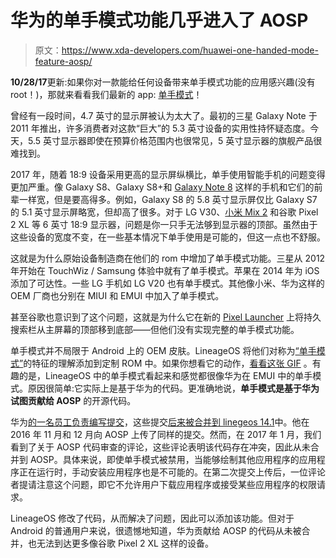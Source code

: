 # 华为的单手模式功能几乎进入了 AOSP

> 原文：<https://www.xda-developers.com/huawei-one-handed-mode-feature-aosp/>

**10/28/17**更新:如果你对一款能给任何设备带来单手模式功能的应用感兴趣(没有 root！)，那就来看看我们最新的 app: [单手模式](https://www.xda-developers.com/one-handed-mode-brings-apples-reachability-any-android-phone/)！

曾经有一段时间，4.7 英寸的显示屏被认为太大了。最初的三星 Galaxy Note 于 2011 年推出，许多消费者对这款“巨大”的 5.3 英寸设备的实用性持怀疑态度。今天，5.5 英寸显示器即使在预算价格范围内也很常见，5 英寸显示器的旗舰产品很难找到。

2017 年，随着 18:9 设备采用更高的显示屏纵横比，单手使用智能手机的问题变得更加严重。像 Galaxy S8、Galaxy S8+和 [Galaxy Note 8](https://www.xda-developers.com/galaxy-note-8-software-spen-apps/) 这样的手机和它们的前辈一样宽，但是要高得多。例如，Galaxy S8 的 5.8 英寸显示屏仅比 Galaxy S7 的 5.1 英寸显示屏略宽，但却高了很多。对于 LG V30、[小米 Mix 2](https://www.xda-developers.com/xiaomi-mi-mix-2-indian-launch-review/) 和谷歌 Pixel 2 XL 等 6 英寸 18:9 显示器，问题是你一只手无法够到显示器的顶部。虽然由于这些设备的宽度不变，在一些基本情况下单手使用是可能的，但这一点也不舒服。

这就是为什么原始设备制造商在他们的 rom 中增加了单手模式功能。三星从 2012 年开始在 TouchWiz / Samsung 体验中就有了单手模式。苹果在 2014 年为 iOS 添加了可达性。一些 LG 手机如 LG V20 也有单手模式。其他像小米、华为这样的 OEM 厂商也分别在 MIUI 和 EMUI 中加入了单手模式。

甚至谷歌也意识到了这个问题，这就是为什么它在新的 [Pixel Launcher](https://www.xda-developers.com/get-google-pixel-2-pixel-launcher-bottom-search-bar/) 上将持久搜索栏从主屏幕的顶部移到底部——但他们没有实现完整的单手模式功能。

单手模式并不局限于 Android 上的 OEM 皮肤。LineageOS 将他们对称为[“单手模式”](https://www.xda-developers.com/latest-lineageos-update-adds-single-hand-mode-and-more/)的特征的理解添加到定制 ROM 中。如果你想看它的动作，[看看这张 GIF](https://www.lineageos.org/Last-Week-in-LineageOS-4/) 。有趣的是，LineageOS 中的单手模式看起来和感觉都很像华为在 EMUI 中的单手模式。原因很简单:它实际上是基于华为的代码。更准确地说，**单手模式是基于华为试图贡献给 AOSP** 的开源代码。

华为[的一名员工负责编写提交](https://android-review.googlesource.com/#/q/huangbangbang%2540huawei.com)，这些提交[后来被合并到 linegeos 14.1](https://review.lineageos.org/#/q/status:merged+branch:cm-14.1+topic:oneHand)中。他在 2016 年 11 月和 12 月向 AOSP 上传了同样的提交。然而，在 2017 年 1 月，我们看到了关于 AOSP 代码审查的评论，这些评论表明该代码存在冲突，因此从未合并到 AOSP。具体来说，即使单手模式被禁用，当能够绘制其他应用程序的应用程序正在运行时，手动安装应用程序也是不可能的。在第二次提交上传后，一位评论者提请注意这个问题，即它不允许用户下载应用程序或接受某些应用程序的权限请求。

LineageOS 修改了代码，从而解决了问题，因此可以添加该功能。但对于 Android 的普通用户来说，很遗憾地知道，华为贡献给 AOSP 的代码从未被合并，也无法到达更多像谷歌 Pixel 2 XL 这样的设备。